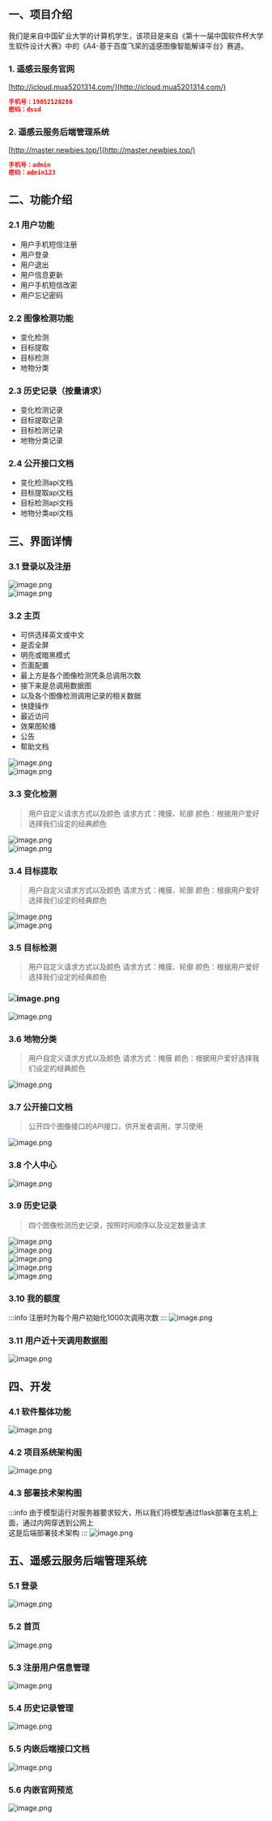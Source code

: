 <a name="ztcno"></a>
## 一、项目介绍
我们是来自中国矿业大学的计算机学生，该项目是来自《第十一届中国软件杯大学生软件设计大赛》中的《A4-基于百度飞桨的遥感图像智能解译平台》赛道。
<a name="fBhgi"></a>
### 1. 遥感云服务官网
[http://icloud.mua5201314.com/](http://icloud.mua5201314.com/)
```json
手机号：19852128280
密码：dssd
```
<a name="fT51S"></a>
### 2. 遥感云服务后端管理系统
[http://master.newbies.top/](http://master.newbies.top/)
```json
手机号：admin
密码：admin123
```
<a name="BA8ld"></a>
## 二、功能介绍
<a name="d9FCK"></a>
### 2.1 用户功能

- 用户手机短信注册
- 用户登录
- 用户退出
- 用户信息更新
- 用户手机短信改密
- 用户忘记密码
<a name="eAB2a"></a>
### 2.2 图像检测功能

- 变化检测
- 目标提取
- 目标检测
- 地物分类
<a name="edghT"></a>
### 2.3 历史记录（按量请求）

- 变化检测记录
- 目标提取记录
- 目标检测记录
- 地物分类记录
<a name="K4cfv"></a>
### 2.4 公开接口文档

- 变化检测api文档
- 目标提取api文档
- 目标检测api文档
- 地物分类api文档
<a name="yzDEW"></a>
## 三、界面详情
<a name="lRcgy"></a>
### 3.1 登录以及注册
![image.png](https://cdn.nlark.com/yuque/0/2022/png/26707870/1660292043087-e5598f03-6b49-4747-b1f1-3096da4e8aec.png#clientId=u8165289c-99ac-4&crop=0&crop=0&crop=1&crop=1&from=paste&height=937&id=uc7b05733&margin=%5Bobject%20Object%5D&name=image.png&originHeight=937&originWidth=1920&originalType=binary&ratio=1&rotation=0&showTitle=false&size=277968&status=done&style=none&taskId=uad12e300-d621-4c11-b0ab-d100dd23eed&title=&width=1920)<br />![image.png](https://cdn.nlark.com/yuque/0/2022/png/26707870/1660292066269-d1b1b094-2426-4d77-a6fa-115242c7074b.png#clientId=u8165289c-99ac-4&crop=0&crop=0&crop=1&crop=1&from=paste&height=937&id=ue8074db5&margin=%5Bobject%20Object%5D&name=image.png&originHeight=937&originWidth=1920&originalType=binary&ratio=1&rotation=0&showTitle=false&size=279235&status=done&style=none&taskId=u3371c04f-d2bb-4478-9e1b-d8ba5d515f7&title=&width=1920)
<a name="A2UjP"></a>
### 3.2 主页

- 可供选择英文或中文
- 是否全屏
- 明亮或暗黑模式
- 页面配置
- 最上方是各个图像检测凭条总调用次数
- 接下来是总调用数据图
- 以及各个图像检测调用记录的相关数据
- 快捷操作
- 最近访问
- 效果图轮播
- 公告
- 帮助文档

![image.png](https://cdn.nlark.com/yuque/0/2022/png/26707870/1660292292520-5ee6c376-986f-435e-a612-4ea75a949655.png#clientId=u8165289c-99ac-4&crop=0&crop=0&crop=1&crop=1&from=paste&height=1080&id=u0503f934&margin=%5Bobject%20Object%5D&name=image.png&originHeight=1080&originWidth=1920&originalType=binary&ratio=1&rotation=0&showTitle=false&size=344306&status=done&style=none&taskId=ue8756cf6-6e74-46bf-8b7e-6a926d8af46&title=&width=1920)<br />![image.png](https://cdn.nlark.com/yuque/0/2022/png/26707870/1660292282013-1501f505-ca7f-4247-b974-6177fbf90970.png#clientId=u8165289c-99ac-4&crop=0&crop=0&crop=1&crop=1&from=paste&height=1080&id=ub99eecd3&margin=%5Bobject%20Object%5D&name=image.png&originHeight=1080&originWidth=1920&originalType=binary&ratio=1&rotation=0&showTitle=false&size=339089&status=done&style=none&taskId=u3750baa2-73a5-4c22-a3c1-74bd34cd099&title=&width=1920)
<a name="zpMYE"></a>
### 3.3 变化检测
> 用户自定义请求方式以及颜色
> 请求方式：掩膜、轮廓
> 颜色：根据用户爱好选择我们设定的经典颜色

![image.png](https://cdn.nlark.com/yuque/0/2022/png/26707870/1660292680791-4ad937eb-49df-4bba-8de2-5c4f0db9e81e.png#clientId=u8165289c-99ac-4&crop=0&crop=0&crop=1&crop=1&from=paste&height=1079&id=uf2ce441d&margin=%5Bobject%20Object%5D&name=image.png&originHeight=1079&originWidth=1920&originalType=binary&ratio=1&rotation=0&showTitle=false&size=2063041&status=done&style=none&taskId=u9e445653-748e-4364-aafd-989f6c4c6b2&title=&width=1920)<br />![image.png](https://cdn.nlark.com/yuque/0/2022/png/26707870/1660292516355-73d14fb7-d893-48f8-97f2-62676f190c3b.png#clientId=u8165289c-99ac-4&crop=0&crop=0&crop=1&crop=1&from=paste&height=1079&id=u1c0d5d0a&margin=%5Bobject%20Object%5D&name=image.png&originHeight=1079&originWidth=1920&originalType=binary&ratio=1&rotation=0&showTitle=false&size=1819109&status=done&style=none&taskId=u9ff3d756-50dc-491d-a945-a546acfd48b&title=&width=1920)
<a name="zNyvz"></a>
### 3.4 目标提取
> 用户自定义请求方式以及颜色
> 请求方式：掩膜、轮廓
> 颜色：根据用户爱好选择我们设定的经典颜色

![image.png](https://cdn.nlark.com/yuque/0/2022/png/26707870/1660292847344-4663fe7d-04f6-45c1-9e6b-00fa887ee75a.png#clientId=u8165289c-99ac-4&crop=0&crop=0&crop=1&crop=1&from=paste&height=1079&id=u10b5c2b2&margin=%5Bobject%20Object%5D&name=image.png&originHeight=1079&originWidth=1920&originalType=binary&ratio=1&rotation=0&showTitle=false&size=2060297&status=done&style=none&taskId=u14bb55bd-6b5f-4da7-b415-a577c66405d&title=&width=1920)<br />![image.png](https://cdn.nlark.com/yuque/0/2022/png/26707870/1660292956344-f7f372f6-8f25-4f7b-bcb3-b9496607baf3.png#clientId=u8165289c-99ac-4&crop=0&crop=0&crop=1&crop=1&from=paste&height=1080&id=u1c1df463&margin=%5Bobject%20Object%5D&name=image.png&originHeight=1080&originWidth=1920&originalType=binary&ratio=1&rotation=0&showTitle=false&size=1906956&status=done&style=none&taskId=u3a66f783-f3f5-4ced-bc6c-53cb8bd386c&title=&width=1920)
<a name="FSP0l"></a>
### 3.5 目标检测
> 用户自定义请求方式以及颜色
> 请求方式：掩膜、轮廓
> 颜色：根据用户爱好选择我们设定的经典颜色

<a name="WMt98"></a>
### ![image.png](https://cdn.nlark.com/yuque/0/2022/png/26707870/1660292552318-ba61d008-cee8-4d4b-8bc5-8f2c4eec9e54.png#clientId=u8165289c-99ac-4&crop=0&crop=0&crop=1&crop=1&from=paste&height=1079&id=ub761a5fe&margin=%5Bobject%20Object%5D&name=image.png&originHeight=1079&originWidth=1920&originalType=binary&ratio=1&rotation=0&showTitle=false&size=935288&status=done&style=none&taskId=u8e50ba55-4d7f-429f-94f8-f524fe2b9e0&title=&width=1920)
![image.png](https://cdn.nlark.com/yuque/0/2022/png/26707870/1660292719189-51284321-2be1-42f9-8cf6-7409db395c64.png#clientId=u8165289c-99ac-4&crop=0&crop=0&crop=1&crop=1&from=paste&height=1079&id=u52efe0a2&margin=%5Bobject%20Object%5D&name=image.png&originHeight=1079&originWidth=1920&originalType=binary&ratio=1&rotation=0&showTitle=false&size=1193496&status=done&style=none&taskId=u5d0bf4c7-41e1-4c53-a61b-b030806956e&title=&width=1920)
<a name="JXxxV"></a>
### 3.6 地物分类
> 用户自定义请求方式以及颜色
> 请求方式：掩膜
> 颜色：根据用户爱好选择我们设定的经典颜色

![image.png](https://cdn.nlark.com/yuque/0/2022/png/26707870/1660292588203-d3b953c4-b071-4d11-8035-9533ae427dbe.png#clientId=u8165289c-99ac-4&crop=0&crop=0&crop=1&crop=1&from=paste&height=1079&id=u508449fd&margin=%5Bobject%20Object%5D&name=image.png&originHeight=1079&originWidth=1920&originalType=binary&ratio=1&rotation=0&showTitle=false&size=952986&status=done&style=none&taskId=u59f65863-a8e2-4f91-b076-79e5fb4fdc0&title=&width=1920)
<a name="ktv6W"></a>
### 3.7 公开接口文档
> 公开四个图像接口的API接口，供开发者调用，学习使用

![image.png](https://cdn.nlark.com/yuque/0/2022/png/26707870/1660292972360-259a61a3-a6f3-45f0-80a8-da614f0c5b74.png#clientId=u8165289c-99ac-4&crop=0&crop=0&crop=1&crop=1&from=paste&height=1079&id=u0533c729&margin=%5Bobject%20Object%5D&name=image.png&originHeight=1079&originWidth=1920&originalType=binary&ratio=1&rotation=0&showTitle=false&size=78413&status=done&style=none&taskId=ued6610d7-4012-4f6f-863e-eb4b877f3e6&title=&width=1920)
<a name="hL58w"></a>
### 3.8 个人中心
![image.png](https://cdn.nlark.com/yuque/0/2022/png/26707870/1660292981754-c5a35ab3-a678-439e-a5b3-51351f532c52.png#clientId=u8165289c-99ac-4&crop=0&crop=0&crop=1&crop=1&from=paste&height=1079&id=uc9bc61d3&margin=%5Bobject%20Object%5D&name=image.png&originHeight=1079&originWidth=1920&originalType=binary&ratio=1&rotation=0&showTitle=false&size=79689&status=done&style=none&taskId=u472021e0-a070-4f8d-b746-f1a782e2e5f&title=&width=1920)
<a name="dkTNa"></a>
### 3.9 历史记录
> 四个图像检测历史记录，按照时间顺序以及设定数量请求

![image.png](https://cdn.nlark.com/yuque/0/2022/png/26707870/1660293003803-58db47d1-de2c-49db-9c23-45a0a68a37bf.png#clientId=u8165289c-99ac-4&crop=0&crop=0&crop=1&crop=1&from=paste&height=1079&id=u45863612&margin=%5Bobject%20Object%5D&name=image.png&originHeight=1079&originWidth=1920&originalType=binary&ratio=1&rotation=0&showTitle=false&size=150373&status=done&style=none&taskId=ua2c5410d-1fe4-4c30-b380-ce95160d6f8&title=&width=1920)<br />![image.png](https://cdn.nlark.com/yuque/0/2022/png/26707870/1660293032999-590910b9-b6d7-451a-9b5c-3f00db6a9b75.png#clientId=u8165289c-99ac-4&crop=0&crop=0&crop=1&crop=1&from=paste&height=1079&id=u92bad5e5&margin=%5Bobject%20Object%5D&name=image.png&originHeight=1079&originWidth=1920&originalType=binary&ratio=1&rotation=0&showTitle=false&size=1050763&status=done&style=none&taskId=u7b32e656-f267-4e18-a2c3-da7ac09623a&title=&width=1920)<br />![image.png](https://cdn.nlark.com/yuque/0/2022/png/26707870/1660293068787-e24d8463-24a7-4b20-a372-923822f38562.png#clientId=u8165289c-99ac-4&crop=0&crop=0&crop=1&crop=1&from=paste&height=1079&id=u6bbd671d&margin=%5Bobject%20Object%5D&name=image.png&originHeight=1079&originWidth=1920&originalType=binary&ratio=1&rotation=0&showTitle=false&size=528494&status=done&style=none&taskId=ub133ff5f-6b08-403e-9fb3-a150d29dbb1&title=&width=1920)<br />![image.png](https://cdn.nlark.com/yuque/0/2022/png/26707870/1660293092148-a31a462f-865a-463a-a384-bb95d76ee7a8.png#clientId=u8165289c-99ac-4&crop=0&crop=0&crop=1&crop=1&from=paste&height=1079&id=u5bd396ff&margin=%5Bobject%20Object%5D&name=image.png&originHeight=1079&originWidth=1920&originalType=binary&ratio=1&rotation=0&showTitle=false&size=321191&status=done&style=none&taskId=ua982aefa-6736-4bbc-8452-2fa53eb096f&title=&width=1920)<br />![image.png](https://cdn.nlark.com/yuque/0/2022/png/26707870/1660293102579-52bbf99b-5a80-4a0f-a71f-924052518074.png#clientId=u8165289c-99ac-4&crop=0&crop=0&crop=1&crop=1&from=paste&height=1079&id=ud6c47291&margin=%5Bobject%20Object%5D&name=image.png&originHeight=1079&originWidth=1920&originalType=binary&ratio=1&rotation=0&showTitle=false&size=364808&status=done&style=none&taskId=u549f2ce8-ada0-4123-8d7c-e00899ee7f2&title=&width=1920)
<a name="vwlI9"></a>
### 3.10 我的额度
:::info
注册时为每个用户初始化1000次调用次数
:::
![image.png](https://cdn.nlark.com/yuque/0/2022/png/26707870/1660293608557-1fc57943-2dae-4afe-8d50-6069c35edca7.png#clientId=u8165289c-99ac-4&crop=0&crop=0&crop=1&crop=1&from=paste&height=1080&id=u95762194&margin=%5Bobject%20Object%5D&name=image.png&originHeight=1080&originWidth=1920&originalType=binary&ratio=1&rotation=0&showTitle=false&size=68926&status=done&style=none&taskId=ub3c618c0-1a0c-439d-9ba6-639ed351336&title=&width=1920)
<a name="Nh6u7"></a>
### 3.11 用户近十天调用数据图
![image.png](https://cdn.nlark.com/yuque/0/2022/png/26707870/1660293641435-d33a4439-b39f-43cb-9ebf-4d9c5f3300b9.png#clientId=u8165289c-99ac-4&crop=0&crop=0&crop=1&crop=1&from=paste&height=1079&id=u0da36f3e&margin=%5Bobject%20Object%5D&name=image.png&originHeight=1079&originWidth=1920&originalType=binary&ratio=1&rotation=0&showTitle=false&size=127262&status=done&style=none&taskId=u21a4e892-a920-425b-abc9-2ed4dcfa21b&title=&width=1920)
<a name="Ef1jq"></a>
## 四、开发
<a name="IQXtl"></a>
### 4.1 软件整体功能
![image.png](https://cdn.nlark.com/yuque/0/2022/png/26707870/1660293861961-c1d7dd57-fb4c-4d22-b716-58e4080b71f3.png#clientId=u8165289c-99ac-4&crop=0&crop=0&crop=1&crop=1&from=paste&height=288&id=DgR3D&margin=%5Bobject%20Object%5D&name=image.png&originHeight=226&originWidth=580&originalType=binary&ratio=1&rotation=0&showTitle=false&size=525478&status=done&style=none&taskId=u2693d430-3530-4896-9faf-e6447c77e8a&title=&width=739)
<a name="fLLLA"></a>
### 4.2 项目系统架构图
![image.png](https://cdn.nlark.com/yuque/0/2022/png/26707870/1660293935042-11334aaa-01a5-4335-a3ba-4d2fc5c16e01.png#clientId=u8165289c-99ac-4&crop=0&crop=0&crop=1&crop=1&from=paste&height=1186&id=u14dedac8&margin=%5Bobject%20Object%5D&name=image.png&originHeight=1186&originWidth=931&originalType=binary&ratio=1&rotation=0&showTitle=false&size=260792&status=done&style=none&taskId=u78609cfb-442e-49ce-90b1-51d2b19c063&title=&width=931)
<a name="DUPSJ"></a>
### 4.3 部署技术架构图
:::info
由于模型运行对服务器要求较大，所以我们将模型通过flask部署在主机上面，通过内网穿透到公网上<br />这是后端部署技术架构
:::
![image.png](https://cdn.nlark.com/yuque/0/2022/png/26707870/1660293956453-81ad95be-f046-4cac-8be2-392d2a4ef2a6.png#clientId=u8165289c-99ac-4&crop=0&crop=0&crop=1&crop=1&from=paste&height=992&id=ucd694cc0&margin=%5Bobject%20Object%5D&name=image.png&originHeight=992&originWidth=1913&originalType=binary&ratio=1&rotation=0&showTitle=false&size=499312&status=done&style=none&taskId=u6dc54d97-9efa-4d1f-bb40-f78b81e3baa&title=&width=1913)
<a name="F8Ayd"></a>
## 五、遥感云服务后端管理系统
<a name="PihJj"></a>
### 5.1 登录
![image.png](https://cdn.nlark.com/yuque/0/2022/png/26707870/1660294174715-2ce5b35a-449c-43d9-bd65-a329bc6038d4.png#clientId=u8165289c-99ac-4&crop=0&crop=0&crop=1&crop=1&from=paste&height=937&id=u99fac220&margin=%5Bobject%20Object%5D&name=image.png&originHeight=937&originWidth=1920&originalType=binary&ratio=1&rotation=0&showTitle=false&size=3981023&status=done&style=none&taskId=u7d0dea81-e16a-45d1-9eee-7720f87ebb6&title=&width=1920)
<a name="ZF9U9"></a>
### 5.2 首页
![image.png](https://cdn.nlark.com/yuque/0/2022/png/26707870/1660294202611-bb296c29-0a47-4a97-afd1-146f7196ae01.png#clientId=u8165289c-99ac-4&crop=0&crop=0&crop=1&crop=1&from=paste&height=1079&id=u5a5ba4f7&margin=%5Bobject%20Object%5D&name=image.png&originHeight=1079&originWidth=1920&originalType=binary&ratio=1&rotation=0&showTitle=false&size=1795658&status=done&style=none&taskId=ud49d7f31-a082-4103-8202-25c8e5213f1&title=&width=1920)

<a name="O641v"></a>
### 5.3 注册用户信息管理
![image.png](https://cdn.nlark.com/yuque/0/2022/png/26707870/1660294228371-52d223fc-7b47-446d-8d59-a1d8ccc7d4cc.png#clientId=u8165289c-99ac-4&crop=0&crop=0&crop=1&crop=1&from=paste&height=1079&id=u3bd0e739&margin=%5Bobject%20Object%5D&name=image.png&originHeight=1079&originWidth=1920&originalType=binary&ratio=1&rotation=0&showTitle=false&size=144649&status=done&style=none&taskId=u17efed15-51bb-49ba-9449-27ea3c25749&title=&width=1920)
<a name="hS898"></a>
### 5.4 历史记录管理
![image.png](https://cdn.nlark.com/yuque/0/2022/png/26707870/1660294251921-aac1065d-0cc5-4cfd-94b5-4c83ba69c7d3.png#clientId=u8165289c-99ac-4&crop=0&crop=0&crop=1&crop=1&from=paste&height=1080&id=u9ae4f5b7&margin=%5Bobject%20Object%5D&name=image.png&originHeight=1080&originWidth=1920&originalType=binary&ratio=1&rotation=0&showTitle=false&size=135937&status=done&style=none&taskId=uccff0a5f-703a-4e81-9fb9-2c0f4add4eb&title=&width=1920)
<a name="QVCcR"></a>
### 5.5 内嵌后端接口文档
![image.png](https://cdn.nlark.com/yuque/0/2022/png/26707870/1660294290884-ed77af35-8ac8-4c3a-9c97-0d30dc45e88e.png#clientId=u8165289c-99ac-4&crop=0&crop=0&crop=1&crop=1&from=paste&height=1080&id=u8b8fb4fa&margin=%5Bobject%20Object%5D&name=image.png&originHeight=1080&originWidth=1920&originalType=binary&ratio=1&rotation=0&showTitle=false&size=99458&status=done&style=none&taskId=u1af5a836-1cf5-4f9e-80d8-2987b26f21b&title=&width=1920)
<a name="WmZIa"></a>
### 5.6 内嵌官网预览
![image.png](https://cdn.nlark.com/yuque/0/2022/png/26707870/1660294321271-6549b76b-8451-465f-b804-953576609079.png#clientId=u8165289c-99ac-4&crop=0&crop=0&crop=1&crop=1&from=paste&height=1079&id=u3f1062b2&margin=%5Bobject%20Object%5D&name=image.png&originHeight=1079&originWidth=1920&originalType=binary&ratio=1&rotation=0&showTitle=false&size=341165&status=done&style=none&taskId=u7d96754a-6008-40b2-a89d-ce005c7b8d3&title=&width=1920)
